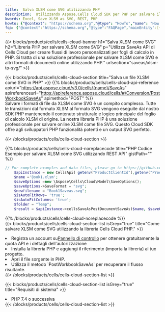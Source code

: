 ```yaml
---
title:  Salva XLSM come SVG utilizzando PHP
description:  Utilizzando Aspose.Cells Cloud SDK per PHP per salvare il file in formato XLSM come file in formato SVG.
kwords: Excel, Save XLSM as SVG, REST, PHP
howto: {"@context": "https://schema.org","@type": "HowTo","name": "How to save XLSM as SVG using the Cells Cloud PHP library.","description": "How to save XLSM as SVG using the Cells Cloud PHP library.","image": {"@type": "ImageObject"},"url": "/php/saveas/xlsm-to-svg/","step": [{ "@type": "HowToStep","name": "How to save XLSM as SVG using the Cells Cloud PHP library. step 1", "image": {"@type": "ImageObject",},"url": "/php/saveas/xlsm-to-svg/","text": "Register an account at <a href='https://dashboard.aspose.cloud/'>Dashboard</a> to get free API quota & authorization details",},{ "@type": "HowToStep","name": "How to save XLSM as SVG using the Cells Cloud PHP library. step 1", "image": {"@type": "ImageObject",},"url": "/php/saveas/xlsm-to-svg/","text": "Install PHP library and add the reference (import the library) to your project.",},{ "@type": "HowToStep","name": "How to save XLSM as SVG using the Cells Cloud PHP library. step 1", "image": {"@type": "ImageObject",},"url": "/php/saveas/xlsm-to-svg/","text": "Open the source file in PHP.",},{ "@type": "HowToStep","name": "How to save XLSM as SVG using the Cells Cloud PHP library. step 1", "image": {"@type": "ImageObject",},"url": "/php/saveas/xlsm-to-svg/","text": "Use the `PostWorkbookSaveAs` method to retrieve the resulting stream.",}, ],"supply": {"@type": "HowToSupply","name": "document"},"tool": [{"@type": "HowToTool","name": "phpstorm, Visual Studio Code, Eclipse"},{"@type": "HowToTool","name": "Aspose Cells"}],"totalTime": "PT6M"}
fqa: {"@context":"https://schema.org","@type":"FAQPage","mainEntity":[{"@type":"Question","name":"Why save file as other formats file in C# using REST API?","acceptedAnswer":{"@type":"Answer","text":"Documents are encoded in many ways, and some files may be incompatible with the software you use. To open and read such files, just save them as appropriate file formats.<br/><ol><li>Install .NET SDK and add the reference (import the library) to your project.</li><li>Open the source file in C# using REST API.</li><li>Call the PostWorkbookSaveAsRequest() method, passing an output filename with required extension.</li><li>Get the result of save as a separate file.</li></ol>"}},{"@type":"Question","name":"What file formats can I save as with your C# library?","acceptedAnswer":{"@type":"Answer","text":"We support a variety of file formats for conversion using .NET library, including XLSX, Excel, xls , PDF, CSV, HTML, Markdown, XML, PNG, JPG, TIFF, Json, TXT and many more."}},{"@type":"Question","name":"What is the maximum allowed file size for conversion using this .NET library?","acceptedAnswer":{"@type":"Answer","text":"There are no file size limits for format conversions using .NET library."}}]}
---
```

{{< blocks/products/cells/cells-cloud-banner h1="Salva XLSM come SVG" h2="Libreria PHP per salvare XLSM come SVG" p="Utilizza SaveAs API di Cells Cloud per creare flussi di lavoro personalizzati per fogli di calcolo in PHP. Si tratta di una soluzione professionale per salvare XLSM come SVG e altri formati di documenti online utilizzando PHP." urlsection="saveas/xlsm-to-svg/" >}}

{{< blocks/products/cells/cells-cloud-section title="Salva un file XLSM come SVG in PHP" >}}
{{% blocks/products/cells/cells-cloud-api-reference apiurl="https://api.aspose.cloud/v3.0/cells/{name}/SaveAs" apireferenceurl="https://apireference.aspose.cloud/cells/#/Conversion/PostWorkbookSaveAs" apimethod="POST" %}}
<br/>
Salvare i formati di file da XLSM come SVG è un compito complesso. Tutte le transizioni dal formato XLSM al formato SVG vengono eseguite dal nostro SDK PHP mantenendo il contenuto strutturale e logico principale del foglio di calcolo XLSM di origine. La nostra libreria PHP è una soluzione professionale per salvare online XLSM come file SVG. Questo Cloud SDK offre agli sviluppatori PHP funzionalità potenti e un output SVG perfetto.

{{< /blocks/products/cells/cells-cloud-section >}}

{{% blocks/products/cells/cells-cloud-noreplacecode title="PHP Codice Esempio per salvare XLSM come SVG utilizzando REST API" gistPath="" %}}
  
```php
// For complete examples and data files, please go to https://github.com/aspose-cells-cloud/aspose-cells-cloud-php/
    $apiInstance = new CellsApi( getenv("ProductClientId"),getenv("ProductClientSecret") );
    $name ='Book1.xlsm';
    $saveOptions =new \Aspose\Cells\Cloud\Model\SaveOptions();
    $saveOptions->SaveFormat = "svg";
    $newfilename = "Book1Saveas.svg";
    $isAutoFitRows= 'true';
    $isAutoFitColumns= 'true';
    $folder = "Temp";
    $result = $apiInstance->cellsSaveAsPostDocumentSaveAs($name, $saveOptions, $newfilename,$isAutoFitRows, $isAutoFitColumns, $folder);
```
  
{{% /blocks/products/cells/cells-cloud-noreplacecode %}}
<br/>
{{< blocks/products/cells/cells-cloud-section-list isGrey="true" title="Come salvare XLSM come SVG utilizzando la libreria Cells Cloud PHP." >}}
<li> Registra un account su<a href="https://dashboard.aspose.cloud/">Pannello di controllo</a> per ottenere gratuitamente la quota API e i dettagli dell'autorizzazione</li>
<li>Installa la libreria PHP e aggiungi il riferimento (importa la libreria) al tuo progetto.</li>
<li>Apri il file sorgente in PHP.</li>
<li>Utilizza il metodo `PostWorkbookSaveAs` per recuperare il flusso risultante.</li>
{{< /blocks/products/cells/cells-cloud-section-list >}}

{{< blocks/products/cells/cells-cloud-section-list isGrey="true" title="Requisiti di sistema" >}}
<li>PHP 7.4 o successiva</li>
{{< /blocks/products/cells/cells-cloud-section-list >}}
